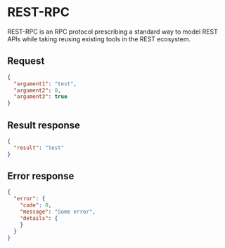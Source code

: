 # REST-RPC

REST-RPC is an RPC protocol prescribing a standard way to model REST APIs while taking reusing existing tools in the REST ecosystem. 

## Request

```json
{
  "argument1": "test",
  "argument2": 0,
  "argument3": true
}
```

## Result response

```json
{
  "result": "test"
}
```

## Error response

```json
{
  "error": {
    "code": 0,
    "message": "Some error",
    "details": {
    }
  }
}
```
